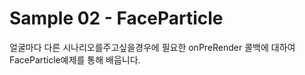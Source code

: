  # Sample 02 - FaceParticle
  얼굴마다 다른 시나리오를주고싶을경우에 필요한 onPreRender 콜백에 대하여 FaceParticle예제를 통해 배웁니다.  